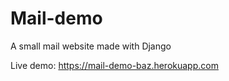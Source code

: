 # Mail-demo
 A small mail website made with Django
 
 Live demo: 
   https://mail-demo-baz.herokuapp.com
